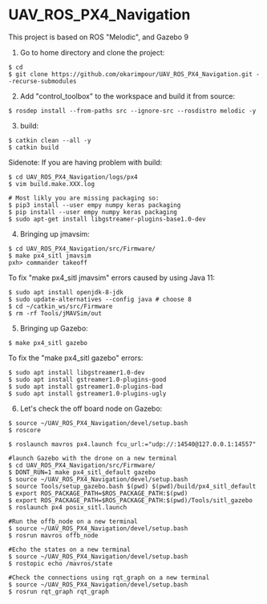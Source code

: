 # UAV_ROS_PX4_Navigation
This project is based on ROS "Melodic", and Gazebo 9

1. Go to home directory and clone the project:
```
$ cd
$ git clone https://github.com/okarimpour/UAV_ROS_PX4_Navigation.git --recurse-submodules 
```
2. Add "control_toolbox" to the workspace and build it from source:
```
$ rosdep install --from-paths src --ignore-src --rosdistro melodic -y
```
3. build:
```
$ catkin clean --all -y
$ catkin build
```
Sidenote: If you are having problem with build:
```
$ cd UAV_ROS_PX4_Navigation/logs/px4
$ vim build.make.XXX.log

# Most likly you are missing packaging so:
$ pip3 install --user empy numpy keras packaging
$ pip install --user empy numpy keras packaging
$ sudo apt-get install libgstreamer-plugins-base1.0-dev
```
4. Bringing up jmavsim:
```
$ cd UAV_ROS_PX4_Navigation/src/Firmware/
$ make px4_sitl jmavsim
pxh> commander takeoff
```
To fix "make px4_sitl jmavsim" errors caused by using Java 11:
```
$ sudo apt install openjdk-8-jdk
$ sudo update-alternatives --config java # choose 8
$ cd ~/catkin_ws/src/Firmware
$ rm -rf Tools/jMAVSim/out
```

5. Bringing up Gazebo:
```
$ make px4_sitl gazebo
```
To fix the "make px4_sitl gazebo" errors:
```
$ sudo apt install libgstreamer1.0-dev
$ sudo apt install gstreamer1.0-plugins-good
$ sudo apt install gstreamer1.0-plugins-bad
$ sudo apt install gstreamer1.0-plugins-ugly
```
6. Let's check the off board node on Gazebo:
```
$ source ~/UAV_ROS_PX4_Navigation/devel/setup.bash
$ roscore

$ roslaunch mavros px4.launch fcu_url:="udp://:14540@127.0.0.1:14557"

#launch Gazebo with the drone on a new terminal
$ cd UAV_ROS_PX4_Navigation/src/Firmware/
$ DONT_RUN=1 make px4_sitl_default gazebo
$ source ~/UAV_ROS_PX4_Navigation/devel/setup.bash
$ source Tools/setup_gazebo.bash $(pwd) $(pwd)/build/px4_sitl_default
$ export ROS_PACKAGE_PATH=$ROS_PACKAGE_PATH:$(pwd)
$ export ROS_PACKAGE_PATH=$ROS_PACKAGE_PATH:$(pwd)/Tools/sitl_gazebo
$ roslaunch px4 posix_sitl.launch

#Run the offb_node on a new terminal
$ source ~/UAV_ROS_PX4_Navigation/devel/setup.bash
$ rosrun mavros offb_node

#Echo the states on a new terminal
$ source ~/UAV_ROS_PX4_Navigation/devel/setup.bash
$ rostopic echo /mavros/state

#Check the connections using rqt_graph on a new terminal
$ source ~/UAV_ROS_PX4_Navigation/devel/setup.bash
$ rosrun rqt_graph rqt_graph
```
